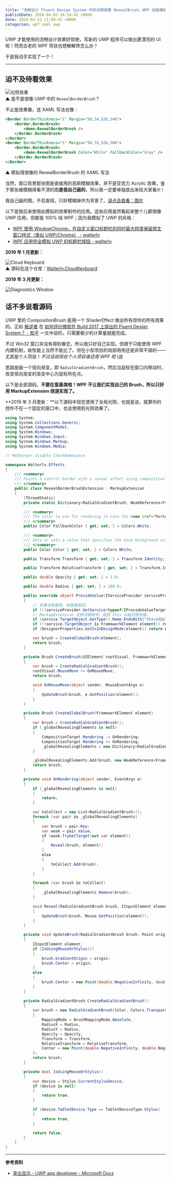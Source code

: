```yaml
---
title: "流畅设计 Fluent Design System 中的光照效果 RevealBrush，WPF 也能模拟实现啦！"
publishDate: 2018-04-05 16:34:42 +0800
date: 2019-03-23 11:09:45 +0800
categories: wpf xaml uwp
---
```


UWP 才能使用的流畅设计效果好惊艳，写新的 UWP 程序可以做出更漂亮的 UI 啦！然而古老的 WPF 项目也想解解馋怎么办？

于是我动手实现了一个！

---

<div id="toc"></div>

## 迫不及待看效果

![光照效果](/static/posts/2018-04-05-16-09-11.gif)  
▲ 是不是很像 UWP 中的 `RevealBorderBrush`？

不止是效果像，连 XAML 写法也像：

```xml
<Border BorderThickness="1" Margin="50,34,526,348">
    <Border.BorderBrush>
        <demo:RevealBorderBrush />
    </Border.BorderBrush>
</Border>
<Border BorderThickness="1" Margin="50,76,526,306">
    <Border.BorderBrush>
        <demo:RevealBorderBrush Color="White" FallbackColor="Gray" />
    </Border.BorderBrush>
</Border>
```
▲ 模拟得很像的 RevealBorderBrush 的 XAML 写法

当然，窗口背景那张图是直接用的高斯模糊效果，并不是亚克力 Acrylic 效果。鉴于那张被模糊得看不清的图**是我自己画的**，所以我一定要单独放出来给大家看🤓！

我自己画的图，不忍直视，只好模糊掉作为背景了。[请点击查看：图片](/static/posts/2018-04-05-16-17-15.png)

以下是我后来使用此模拟的效果制作的应用。这些应用虽然看起来整个儿都很像 UWP 应用，但都是 100% 纯 WPF；因为我模拟了 UWP 的风格：

- [WPF 使用 WindowChrome，在自定义窗口标题栏的同时最大程度保留原生窗口样式（类似 UWP/Chrome） - walterlv](/post/wpf-simulate-native-window-style-using-window-chrome)
- [WPF 应用完全模拟 UWP 的标题栏按钮 - walterlv](/post/wpf-simulate-native-window-title-bar-buttons)

**2019 年 1 月更新：**

![Cloud Keyboard](/static/posts/2019-01-23-reveal-brush-in-cloud-keyboard-pc.gif)  
▲ 源码在这个仓库：[Walterlv.CloudKeyboard](https://github.com/walterlv/Walterlv.CloudKeyboard)

**2019 年 3 月更新：**

![Diagnostics Window](/static/posts/2019-03-23-reveal-in-wpf-window.gif)  

## 话不多说看源码

UWP 里的 CompositionBrush 是用一个 ShaderEffect 做出所有控件的所有效果的。正如 [叛逆者](https://www.zhihu.com/people/minmin.gong/activities) 在 [如何评价微软在 Build 2017 上提出的 Fluent Design System？ - 知乎](https://www.zhihu.com/question/59724483/answer/168191216?utm_medium=social&utm_source=wechat_session) 一文中说的，只需要极少的计算量就能完成。

不过 Win32 窗口并没有得到眷恋，所以我只好自己实现。但限于只能使用 WPF 内建机制，故性能上当然不能比了。但在小型项目的局部用用还是非常不错的——尤其是个人项目！*不过话说现在个人项目谁还用 WPF 呢* (逃

思路是画一个径向渐变，即 `RadialGradientBrush`，然后当鼠标在窗口内移动时，改变径向渐变的渐变中心为鼠标所在点。

以下是全部源码。**不要在意基类啦！WPF 不让我们实现自己的 Brush，所以只好用 MarkupExtension 绕道实现了。**

**2019 年 3 月更新：**以下源码中现在使用了全局光照，也就是说，就算你的控件不在一个固定的窗口中，也会使用到光照效果了。

```csharp
using System;
using System.Collections.Generic;
using System.ComponentModel;
using System.Windows;
using System.Windows.Input;
using System.Windows.Markup;
using System.Windows.Media;

// ReSharper disable CheckNamespace

namespace Walterlv.Effects
{
    /// <summary>
    /// Paints a control border with a reveal effect using composition brush and light effects.
    /// </summary>
    public class RevealBorderBrushExtension : MarkupExtension
    {
        [ThreadStatic]
        private static Dictionary<RadialGradientBrush, WeakReference<FrameworkElement>> _globalRevealingElements;

        /// <summary>
        /// The color to use for rendering in case the <see cref="MarkupExtension"/> can't work correctly.
        /// </summary>
        public Color FallbackColor { get; set; } = Colors.White;

        /// <summary>
        /// Gets or sets a value that specifies the base background color for the brush.
        /// </summary>
        public Color Color { get; set; } = Colors.White;

        public Transform Transform { get; set; } = Transform.Identity;

        public Transform RelativeTransform { get; set; } = Transform.Identity;

        public double Opacity { get; set; } = 1.0;

        public double Radius { get; set; } = 100.0;

        public override object ProvideValue(IServiceProvider serviceProvider)
        {
            // 如果没有服务，则直接返回。
            if (!(serviceProvider.GetService(typeof(IProvideValueTarget)) is IProvideValueTarget service)) return null;
            // MarkupExtension 在样式模板中，返回 this 以延迟提供值。
            if (service.TargetObject.GetType().Name.EndsWith("SharedDp")) return this;
            if (!(service.TargetObject is FrameworkElement element)) return this;
            if (DesignerProperties.GetIsInDesignMode(element)) return new SolidColorBrush(FallbackColor);

            var brush = CreateGlobalBrush(element);
            return brush;
        }

        private Brush CreateBrush(UIElement rootVisual, FrameworkElement element)
        {
            var brush = CreateRadialGradientBrush();
            rootVisual.MouseMove += OnMouseMove;
            return brush;

            void OnMouseMove(object sender, MouseEventArgs e)
            {
                UpdateBrush(brush, e.GetPosition(element));
            }
        }

        private Brush CreateGlobalBrush(FrameworkElement element)
        {
            var brush = CreateRadialGradientBrush();
            if (_globalRevealingElements is null)
            {
                CompositionTarget.Rendering -= OnRendering;
                CompositionTarget.Rendering += OnRendering;
                _globalRevealingElements = new Dictionary<RadialGradientBrush, WeakReference<FrameworkElement>>();
            }

            _globalRevealingElements.Add(brush, new WeakReference<FrameworkElement>(element));
            return brush;
        }

        private void OnRendering(object sender, EventArgs e)
        {
            if (_globalRevealingElements is null)
            {
                return;
            }

            var toCollect = new List<RadialGradientBrush>();
            foreach (var pair in _globalRevealingElements)
            {
                var brush = pair.Key;
                var weak = pair.Value;
                if (weak.TryGetTarget(out var element))
                {
                    Reveal(brush, element);
                }
                else
                {
                    toCollect.Add(brush);
                }
            }

            foreach (var brush in toCollect)
            {
                _globalRevealingElements.Remove(brush);
            }

            void Reveal(RadialGradientBrush brush, IInputElement element)
            {
                UpdateBrush(brush, Mouse.GetPosition(element));
            }
        }

        private void UpdateBrush(RadialGradientBrush brush, Point origin)
        {
            IInputElement element;
            if (IsUsingMouseOrStylus())
            {
                brush.GradientOrigin = origin;
                brush.Center = origin;
            }
            else
            {
                brush.Center = new Point(double.NegativeInfinity, double.NegativeInfinity);
            }
        }

        private RadialGradientBrush CreateRadialGradientBrush()
        {
            var brush = new RadialGradientBrush(Color, Colors.Transparent)
            {
                MappingMode = BrushMappingMode.Absolute,
                RadiusX = Radius,
                RadiusY = Radius,
                Opacity = Opacity,
                Transform = Transform,
                RelativeTransform = RelativeTransform,
                Center = new Point(double.NegativeInfinity, double.NegativeInfinity),
            };
            return brush;
        }

        private bool IsUsingMouseOrStylus()
        {
            var device = Stylus.CurrentStylusDevice;
            if (device is null)
            {
                return true;
            }

            if (device.TabletDevice.Type == TabletDeviceType.Stylus)
            {
                return true;
            }

            return false;
        }
    }
}
```

---

**参考资料**

- [突出显示 - UWP app developer - Microsoft Docs](https://docs.microsoft.com/zh-cn/windows/uwp/design/style/reveal?wt.mc_id=MVP)
